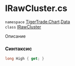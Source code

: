 
# IRawCluster.cs
`namespace` [TigerTrade.Chart](../../TigerTrade.Chart.md).[Data](../../TigerTrade.Chart/Data.md)  
    `class` [IRawCluster](../../IRawCluster.cs.md)

Описание

### Синтаксис
```csharp
long High { get; }
```
